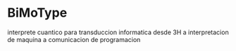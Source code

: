 # BiMoType
interprete cuantico para transduccion informatica desde 3H a interpretacion de maquina a comunicacion  de programacion

